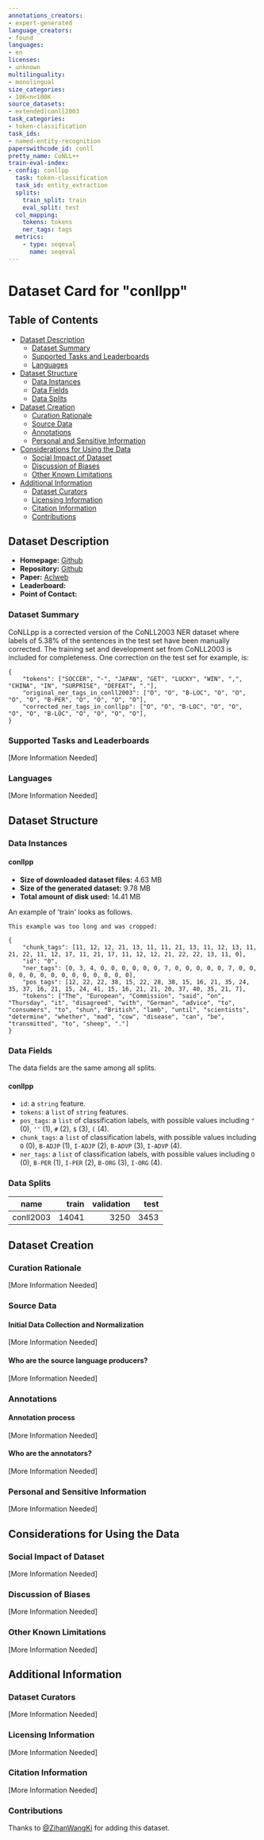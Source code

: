 ```yaml
---
annotations_creators:
- expert-generated
language_creators:
- found
languages:
- en
licenses:
- unknown
multilinguality:
- monolingual
size_categories:
- 10K<n<100K
source_datasets:
- extended|conll2003
task_categories:
- token-classification
task_ids:
- named-entity-recognition
paperswithcode_id: conll
pretty_name: CoNLL++
train-eval-index:
- config: conllpp
  task: token-classification
  task_id: entity_extraction
  splits:
    train_split: train
    eval_split: test
  col_mapping:
    tokens: tokens
    ner_tags: tags
  metrics:
    - type: seqeval
      name: seqeval
---
```


# Dataset Card for "conllpp"

## Table of Contents
- [Dataset Description](#dataset-description)
  - [Dataset Summary](#dataset-summary)
  - [Supported Tasks and Leaderboards](#supported-tasks-and-leaderboards)
  - [Languages](#languages)
- [Dataset Structure](#dataset-structure)
  - [Data Instances](#data-instances)
  - [Data Fields](#data-fields)
  - [Data Splits](#data-splits)
- [Dataset Creation](#dataset-creation)
  - [Curation Rationale](#curation-rationale)
  - [Source Data](#source-data)
  - [Annotations](#annotations)
  - [Personal and Sensitive Information](#personal-and-sensitive-information)
- [Considerations for Using the Data](#considerations-for-using-the-data)
  - [Social Impact of Dataset](#social-impact-of-dataset)
  - [Discussion of Biases](#discussion-of-biases)
  - [Other Known Limitations](#other-known-limitations)
- [Additional Information](#additional-information)
  - [Dataset Curators](#dataset-curators)
  - [Licensing Information](#licensing-information)
  - [Citation Information](#citation-information)
  - [Contributions](#contributions)

## Dataset Description

- **Homepage:** [Github](https://github.com/ZihanWangKi/CrossWeigh)
- **Repository:** [Github](https://github.com/ZihanWangKi/CrossWeigh)
- **Paper:** [Aclweb](https://www.aclweb.org/anthology/D19-1519)
- **Leaderboard:**
- **Point of Contact:**

### Dataset Summary

CoNLLpp is a corrected version of the CoNLL2003 NER dataset where labels of 5.38% of the sentences in the test set
have been manually corrected. The training set and development set from CoNLL2003 is included for completeness. One 
correction on the test set for example, is:

```
{
    "tokens": ["SOCCER", "-", "JAPAN", "GET", "LUCKY", "WIN", ",", "CHINA", "IN", "SURPRISE", "DEFEAT", "."],
    "original_ner_tags_in_conll2003": ["O", "O", "B-LOC", "O", "O", "O", "O", "B-PER", "O", "O", "O", "O"],
    "corrected_ner_tags_in_conllpp": ["O", "O", "B-LOC", "O", "O", "O", "O", "B-LOC", "O", "O", "O", "O"],
}
```

### Supported Tasks and Leaderboards

[More Information Needed]

### Languages

[More Information Needed]

## Dataset Structure

### Data Instances

#### conllpp

- **Size of downloaded dataset files:** 4.63 MB
- **Size of the generated dataset:** 9.78 MB
- **Total amount of disk used:** 14.41 MB

An example of 'train' looks as follows.
```
This example was too long and was cropped:

{
    "chunk_tags": [11, 12, 12, 21, 13, 11, 11, 21, 13, 11, 12, 13, 11, 21, 22, 11, 12, 17, 11, 21, 17, 11, 12, 12, 21, 22, 22, 13, 11, 0],
    "id": "0",
    "ner_tags": [0, 3, 4, 0, 0, 0, 0, 0, 0, 7, 0, 0, 0, 0, 0, 7, 0, 0, 0, 0, 0, 0, 0, 0, 0, 0, 0, 0, 0, 0],
    "pos_tags": [12, 22, 22, 38, 15, 22, 28, 38, 15, 16, 21, 35, 24, 35, 37, 16, 21, 15, 24, 41, 15, 16, 21, 21, 20, 37, 40, 35, 21, 7],
    "tokens": ["The", "European", "Commission", "said", "on", "Thursday", "it", "disagreed", "with", "German", "advice", "to", "consumers", "to", "shun", "British", "lamb", "until", "scientists", "determine", "whether", "mad", "cow", "disease", "can", "be", "transmitted", "to", "sheep", "."]
}
```

### Data Fields

The data fields are the same among all splits.

#### conllpp
- `id`: a `string` feature.
- `tokens`: a `list` of `string` features.
- `pos_tags`: a `list` of classification labels, with possible values including `"` (0), `''` (1), `#` (2), `$` (3), `(` (4).
- `chunk_tags`: a `list` of classification labels, with possible values including `O` (0), `B-ADJP` (1), `I-ADJP` (2), `B-ADVP` (3), `I-ADVP` (4).
- `ner_tags`: a `list` of classification labels, with possible values including `O` (0), `B-PER` (1), `I-PER` (2), `B-ORG` (3), `I-ORG` (4).

### Data Splits

|  name   |train|validation|test|
|---------|----:|---------:|---:|
|conll2003|14041|      3250|3453|

## Dataset Creation

### Curation Rationale

[More Information Needed]

### Source Data

#### Initial Data Collection and Normalization

[More Information Needed]

#### Who are the source language producers?

[More Information Needed]

### Annotations

#### Annotation process

[More Information Needed]

#### Who are the annotators?

[More Information Needed]

### Personal and Sensitive Information

[More Information Needed]

## Considerations for Using the Data

### Social Impact of Dataset

[More Information Needed]

### Discussion of Biases

[More Information Needed]

### Other Known Limitations

[More Information Needed]

## Additional Information

### Dataset Curators

[More Information Needed]

### Licensing Information

[More Information Needed]

### Citation Information

[More Information Needed]

### Contributions

Thanks to [@ZihanWangKi](https://github.com/ZihanWangKi) for adding this dataset.
